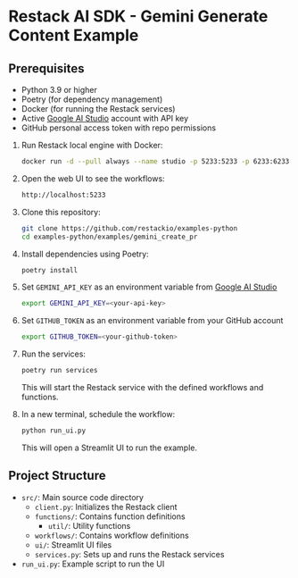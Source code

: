 # Restack AI SDK - Gemini Generate Content Example

## Prerequisites

- Python 3.9 or higher
- Poetry (for dependency management)
- Docker (for running the Restack services)
- Active [Google AI Studio](https://aistudio.google.com) account with API key
- GitHub personal access token with repo permissions

1. Run Restack local engine with Docker:
   ```bash
   docker run -d --pull always --name studio -p 5233:5233 -p 6233:6233 -p 7233:7233 ghcr.io/restackio/engine:main
   ```

2. Open the web UI to see the workflows:

   ```bash
   http://localhost:5233
   ```

3. Clone this repository:
   ```bash
   git clone https://github.com/restackio/examples-python
   cd examples-python/examples/gemini_create_pr
   ```

4. Install dependencies using Poetry:
   ```bash
   poetry install
   ```

5. Set `GEMINI_API_KEY` as an environment variable from [Google AI Studio](https://aistudio.google.com)

   ```bash
   export GEMINI_API_KEY=<your-api-key>
   ```

6. Set `GITHUB_TOKEN` as an environment variable from your GitHub account

   ```bash
   export GITHUB_TOKEN=<your-github-token>
   ```

7. Run the services:

   ```bash
   poetry run services
   ```

   This will start the Restack service with the defined workflows and functions.

8. In a new terminal, schedule the workflow:

   ```bash
   python run_ui.py
   ```

   This will open a Streamlit UI to run the example.

## Project Structure

- `src/`: Main source code directory
  - `client.py`: Initializes the Restack client
  - `functions/`: Contains function definitions
    - `util/`: Utility functions
  - `workflows/`: Contains workflow definitions
  - `ui/`: Streamlit UI files
  - `services.py`: Sets up and runs the Restack services
- `run_ui.py`: Example script to run the UI